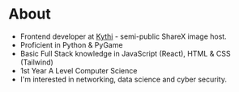 # About

 
- Frontend developer at [Kythi](KythiX) - semi-public ShareX image host.
- Proficient in Python & PyGame
- Basic Full Stack knowledge in JavaScript (React), HTML & CSS (Tailwind)
- 1st Year A Level Computer Science
- I'm interested in networking, data science and cyber security.
